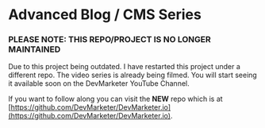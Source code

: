 # Advanced Blog / CMS Series

### PLEASE NOTE:  THIS REPO/PROJECT IS NO LONGER MAINTAINED

Due to this project being outdated. I have restarted this project under a different repo.  The video series is already being filmed.  You will start seeing it available soon on the DevMarketer YouTube Channel.

If you want to follow along you can visit the **NEW** repo which is at [https://github.com/DevMarketer/DevMarketer.io](https://github.com/DevMarketer/DevMarketer.io).
 
 
